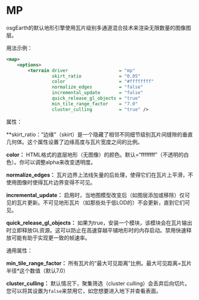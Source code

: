 # MP
osgEarth的默认地形引擎使用瓦片级别多通道混合技术来渲染无限数量的图像图层。

用法示例：
```XML
<map>
    <options>
        <terrain driver                   = "mp"
                 skirt_ratio              = "0.05"
                 color                    = "#ffffffff"
                 normalize_edges          = "false"
                 incremental_update       = "false"
                 quick_release_gl_objects = "true"
                 min_tile_range_factor    = "7.0"
                 cluster_culling          = "true" />
```

属性：

**skirt_ratio：“边缘”（skirt）是一个隐藏了相邻不同细节级别瓦片间缝隙的垂直几何体。这个属性设置了边缘高度与瓦片宽度之间的比例。

**color：** HTML格式的底层地形（无图像）的颜色。默认=“ffffffff”（不透明的白色）。你可以调整alpha来改变透明度。

**normalize_edges：** 瓦片边界上法线矢量的后处理，使得它们在瓦片上平滑，不使用图像时使得瓦片边界变得不可见。

**incremental_update：** 启用时，当地图模型改变后（如图层添加或移除）仅可见的瓦片更新。不可见地形瓦片（如那些处于低LOD的）不会更新，直到它们可见。

**quick_release_gl_objects：**  如果为true，安装一个模块，该模块会在瓦片输出时立即释放GL资源。这可以防止在高速穿越平铺地形时的内存启动。禁用快速释放可能有助于实现更一致的帧速率。

通用属性：

**min_tile_range_factor：** 所有瓦片的“最大可见距离”比例。最大可见距离=瓦片半径*这个数值（默认7.0）

**cluster_culling：**  默认情况下，聚集筛选（cluster culling）会丢弃后向切片。您可以将其设置为`false`来禁用它，如您想要进入地下并查看表面。
